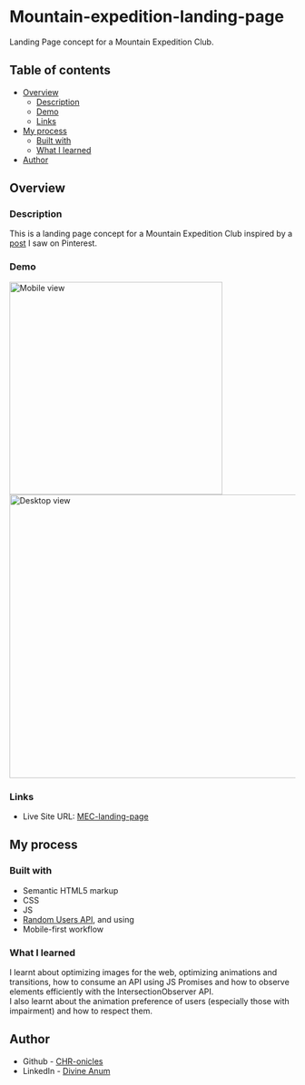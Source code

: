 # Mountain-expedition-landing-page

 Landing Page concept for a Mountain Expedition Club.


## Table of contents

- [Overview](#overview)
  - [Description](#Description)
  - [Demo](#Demo)
  - [Links](#links)
- [My process](#my-process)
  - [Built with](#built-with)
  - [What I learned](#what-i-learned)
- [Author](#author)

## Overview

### Description

This is a landing page concept for a Mountain Expedition Club inspired by a [post](https://www.pinterest.com/pin/316870523786262941#imgViewer) I saw on Pinterest.

### Demo
<img src="./demo/mobile.gif" width=375 alt="Mobile view">
<img src="./demo/desktop.gif" width=800 height=500 alt="Desktop view">



### Links

- Live Site URL: [MEC-landing-page](https://mec-landing-page.vercel.app/)

## My process

### Built with

- Semantic HTML5 markup
- CSS
- JS
- [Random Users API](https://https://randomuser.me/), and using
- Mobile-first workflow

### What I learned
I learnt about optimizing images for the web, optimizing animations and transitions, how to consume an API using JS Promises and how to observe elements efficiently with the IntersectionObserver API.
<br>I also learnt about the animation preference of users (especially those with impairment) and how to respect them.


## Author

- Github - [CHR-onicles](https://www.github.com/CHR-onicles)
- LinkedIn - [Divine Anum](https://www.linkedin.com/in/divine-a-522b791ab/)
